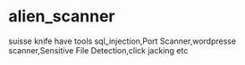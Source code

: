# alien_scanner
suisse knife have tools sql_injection,Port Scanner,wordpresse scanner,Sensitive File Detection,click jacking etc
